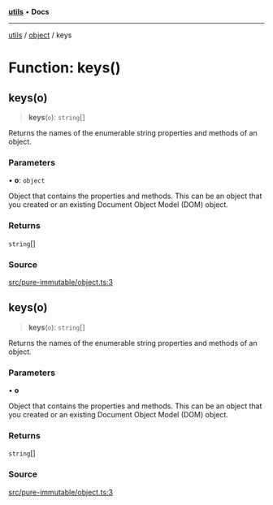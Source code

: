 [**utils**](../../../README.md) • **Docs**

***

[utils](../../../globals.md) / [object](../README.md) / keys

# Function: keys()

## keys(o)

> **keys**(`o`): `string`[]

Returns the names of the enumerable string properties and methods of an object.

### Parameters

• **o**: `object`

Object that contains the properties and methods. This can be an object that you created or an existing Document Object Model (DOM) object.

### Returns

`string`[]

### Source

[src/pure-immutable/object.ts:3](https://github.com/alpinisme/utils/blob/825f78da0ace828df12ea4d598fd95fa96ee25f5/src/pure-immutable/object.ts#L3)

## keys(o)

> **keys**(`o`): `string`[]

Returns the names of the enumerable string properties and methods of an object.

### Parameters

• **o**

Object that contains the properties and methods. This can be an object that you created or an existing Document Object Model (DOM) object.

### Returns

`string`[]

### Source

[src/pure-immutable/object.ts:3](https://github.com/alpinisme/utils/blob/825f78da0ace828df12ea4d598fd95fa96ee25f5/src/pure-immutable/object.ts#L3)
